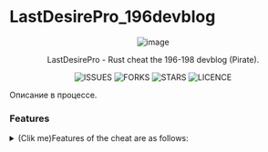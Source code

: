# LastDesirePro_196devblog
<div align="center">
  
![image](https://user-images.githubusercontent.com/59990384/217893330-cca740e6-b7fa-48af-92b8-68a2f5892874.png)

LastDesirePro - Rust cheat the 196-198 devblog (Pirate).   </div>
<div align="center">
  
![ISSUES](https://img.shields.io/github/issues/DeftSolutions-dev/LastDesirePro_196devblog?style=for-the-badge)
![FORKS](https://img.shields.io/github/forks/DeftSolutions-dev/LastDesirePro_196devblog?style=for-the-badge)
![STARS](https://img.shields.io/github/stars/DeftSolutions-dev/LastDesirePro_196devblog?style=for-the-badge)
![LICENCE](https://img.shields.io/github/license/DeftSolutions-dev/LastDesirePro_196devblog?style=for-the-badge)
  
  </div>
Описание в процессе.

### Features
<details>
<summary>(Clik me)Features of the cheat are as follows:</summary>
<br>
- ESP Players
  <br>
[+] Players
  <br>
[+] Distance
  <br>
[+] Held Items
ESP Players:
[ + ] Players
[ + ] Distance
[ + ] Held Items
[ + ] Sleeping
[ + ] Corpses
[ + ] Bone
[ + ] Is Visible
[ + ] Bar Health
[ + ] Box
[ + ] Chams [Chams, Color, Pulsing, Rainbow, Wireframe, Health]
[ + ] Ignore Local
[ + ] Player Belt
[ + ] Text background
[ + ] Background rounding


ESP Animals:
[ + ] Stag
[ + ] Wolf
[ + ] Horse
[ + ] Chicken
[ + ] Bear
[ + ] Boar
[ + ] Text background
[ + ] Background rounding


ESP Resources:
[ + ] Stone
[ + ] Metal
[ + ] Sulfur
[ + ] Bonus Marker
[ + ] Spawned Stone
[ + ] Spawned Metal
[ + ] Spawned Sulfur
[ + ] Spawned Hemp
[ + ] Spawned Mushroom
[ + ] Spawned Wood
[ + ] Spawned Pumpkin
[ + ] Spawned Corn
[ + ] Text background
[ + ] Background rounding


ESP Home:
[ + ] Small box
[ + ] Big box
[ + ] BBQ
[ + ] Small Oil Refinery
[ + ] Furnace
[ + ] Repair bench
[ + ] Furnace large
[ + ] Dropbox
[ + ] Stocking small
[ + ] Stocking large
[ + ] Research table
[ + ] Fireplace
[ + ] Workbench [1lvl]
[ + ] Workbench [2lvl]
[ + ] Workbench [3lvl]
[ + ] Bar Health
[ + ] Text background
[ + ] Background rounding
[ + ] Cupboard [Authorized Players, Bar Health]
[ + ] Stesh [Bar Health]
[ + ] Mine
[ + ] Trap
[ + ] Flame Turret
[ + ] Gun Trap
[ + ] Item
[ + ] Rainbow Ammo/Gun [Ammout, Condition]


ESP Other:
[ + ] Helicopter
[ + ] Helicopter Crate
[ + ] BradleyAPC
[ + ] BradleyAPC Crate
[ + ] Raid [C4, Satchel, Rocket incendiary, Rocket, Beancan, F1, Explosion Bullet]
[ + ] Second [0-600 sec]
[ + ] Text background
[ + ] Background rounding
[ + ] Monument Info
[ + ] Supply Drop
[ + ] Crate tools
[ + ] Crate small
[ + ] Crate normal
[ + ] Crate normal food
[ + ] Crate normal medical
[ + ] Crate mine
[ + ] Crate military
[ + ] Crate elite
[ + ] Barrel
[ + ] Barrel fire
[ + ] Oil barrel
[ + ] Recycler
[ + ] Text background
[ + ] Background rounding


Radar 2D:
[ + ] Radar Enabled [Static Local, Dynamic Local]
[ + ] Radar Players
[ + ] Radar NPC
[ + ] Ass Indicator Players
[ + ] Ass Indicator NPC
[ + ] Radar Size [0-200]
[ + ] Radar Radius [0-180]
[ + ] Radar Stag
[ + ] Radar Wolf
[ + ] Radar Horse
[ + ] Radar Chicken
[ + ] Radar Bear
[ + ] Radar Boar


AimBot Aim:
[ + ] Aim [Head, Neck, Chest]
[ + ] Aim Fov [0-380]
[ + ] Prediction
[ + ] Aim Key


AimBot Silent:
[ + ] Magic Bullet Player's [Detect Normal Server]
[ + ] Silent Wall [Setting Bone to HitChange(Hit Players Bone)]
[ + ] Fov [0-380]
[ + ] Magic Bullet HeliCopter


AimBot pSilent:
[ + ] pSilent [Head, Chest, Body]
[ + ] Target
[ + ] pSilent Fov [0-380]
[ + ] pSilent Key
[ + ] maxDamage [HvH - Normal Server DETECTED]
[ + ] pSilent Heli
[ + ] pSilent Heli Key


AimBot HitChange:
[ + ] HitBox Helicopter [0-40m]
[ + ] HitBox Players [0-3m, Head, Chest, Body]
[ + ] Hit Effect Glass
[ + ] Hit Helicopter Only Rotor
[ + ] Hit Players Bone [Head, Chest, Body]


AimBot Friend List:
[ + ] Player Search [400m]
[ + ] Add/Remove Friend's
[ + ] No Damage Friend


Automatic AutoFarm:
[ + ] AutoFarm Tree Marker
[ + ] AutoFarm Ore Bonus
[ + ] Farm Bot [Beta] [Stone, Metal, Sulfur, Tree]
[ + ] Speed Bot [4-6m]
[ + ] OnLadder


Automatic Silent Melee:
[ + ] Silent Melee to player [Head, Chest, Body]
[ + ] Silent Melee to Animal's [Head]
[ + ] Silent Melee to Object [Hit] [Speed 0-5]
[ + ] Hammer Spam Glass to player


Automatic PickUp:
[ + ] AutoPickup Hemp
[ + ] AutoPickup Stone
[ + ] AutoPickup Metal
[ + ] AutoPickup Sulfur
[ + ] AutoPickup Wood
[ + ] AutoPickup Corn
[ + ] AutoPickup Pumpkin
[ + ] AutoPickup Mushroom
[ + ] AutoPickup Dropped Item
[ + ] AutoPickup Timed Explosive
[ + ] AutoPickup Mine


Automatic Auto:
[ + ] Auto Silent Reload
[ + ] Auto Jump [Bhop, press Jump]
[ + ] Auto Heal
[ + ] Auto Heal Friend
[ + ] Auto Revive
[ + ] Auto OnTorch
[ + ] Auto Drink
[ + ] Auto Knok [Spam key]
[ + ] Auto Open [Door]
[ + ] Spam Guitar
[ + ] Auto Lock CodeLock [Key, Unlock Key]
[ + ] Auto Auth Cupboard
[ + ] Auto Auth Turret
[ + ] Auto Off Recycler


Automatic Misc:
[ + ] Magnit Player [Head, Magnit Key]
[ + ] Suicide [Always Suicide, Suicide Key]
[ + ] Spam Suicide [Spam Suicide Key]
[ + ] Fast Throwing Grenades [DoThrow Key]
[ + ] Fast Drop Grenades [DoDrop Key]
[ + ] Rotate Build [Key Arrows]
[ + ] UpGrade Build [0-4m, Wood, Stone, Metal, TopTier]
[ + ] Always Upgrade
[ + ] UpGrade Key


Misc Weapon:
[ + ] Recoil [0-100%]
[ + ] Spread [0-100%]
[ + ] Automatic
[ + ] No Sway
[ + ] Insta eoka
[ + ] Insta bow
[ + ] Fast Bullet
[ + ] Thickness [0-100%]
[ + ] Thickness Melee [0-100%]
[ + ] Melee x2 Distance
[ + ] Melee Farm only Bonus [Stone and Tree]
[ + ] Fake Shoot [Fake Shoot Key]
[ + ] Always Fake Shoot
[ + ] Silent Shoot [Silent Shoot Key]
[ + ] Pierce to Layer [Some Objects, Terrain, Barricade, Storage Container, Ore Resource, Tree]
[ + ] Layer Mask [AI, Construction, Transparent, Debris, Default, Deployed, Ragdoll, Terrain, Tree, World, Water, Clutter]
[ + ] Remove Layer Bind [LayerMask Key]
[ + ] No Attack restriction
[ + ] Aim in Heavy Armor
[ + ] Shoot while sprinting
[ + ] Fast Gun
[ + ] No Bobbing
[ + ] x6 Zoom [Zoom Key]
[ + ] Crosshair [Custom, Swaston]


Misc Movement:
[ + ] UI anti flyhack
[ + ] Anti FlyHack
[ + ] DebugCam [DebugCam Key]
[ + ] Fly [Fly No Collision, Fly Key]
[ + ] Speed [0-6m/s, Standing, Sprint, Sitting]
[ + ] Speed Game [0-20, Speed Key]
[ + ] 3 Eyes [3 Eyes Key]
[ + ] Spine [Anti-Aim]
[ + ] No Steps
[ + ] Walk on water
[ + ] No Collision Tree
[ + ] No Collision Players
[ + ] No Damage Land [80%]
[ + ] Big Jump
[ + ] Inf Jump [OFF Bhop]
[ + ] Spider
[ + ] Up Eye [Up Eye Key]


Misc Misc:
[ + ] Hit Logs [Time Hit Log: 0-10s]
[ + ] Hit Marker [Default Color]
[ + ] Hit Sound [1-4, Check Sound]
[ + ] Move Line
[ + ] Printing [Printing Key, Desktop]
[ + ] Chat Spam [Text, Time: 0-6s]
[ + ] Time [Time: 0-24Hour]
[ + ] Custom Sky [Star: 0-1000, Atmosphere: 1-20]
[ + ] System Marker [Name]
[ + ] Add/Remove Marker


Other:
[ + ] Menu Key
[ + ] BackGround Menu
[ + ] Connect to YRS
[ + ] Load Cfg
[ + ] Save Cfg
[ + ] UnLoad
[ + ] Current Server Info
[ + ] Servеr Nаme
<br>
</details>
